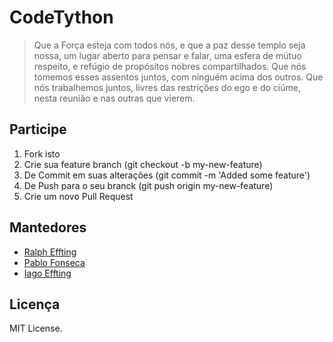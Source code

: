 # CodeTython
>Que a Força esteja com todos nós, e que a paz desse templo seja nossa, um lugar aberto para pensar e falar, uma esfera de mútuo respeito, e refúgio de propósitos nobres compartilhados. Que nós tomemos esses assentos juntos, com ninguém acima dos outros. Que nós trabalhemos juntos, livres das restrições do ego e do ciúme, nesta reunião e nas outras que vierem.

## Participe
1. Fork isto
2. Crie sua feature branch (git checkout -b my-new-feature)
3. De Commit em suas alterações (git commit -m 'Added some feature')
4. De Push para o seu branck (git push origin my-new-feature)
5. Crie um novo Pull Request

## Mantedores
*  [Ralph Effting](https://github.com/ralfting)
*  [Pablo Fonseca](https://github.com/pablobfonseca)
*  [Iago Effting](https://github.com/iagoEffting)

## Licença
MIT License.